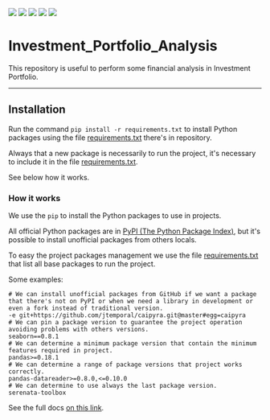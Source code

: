 [![](https://img.shields.io/static/v1?label=python&message=3.9&color=blue&logo=python)](https://docs.python.org/3/whatsnew/3.9.html)
[![](https://img.shields.io/static/v1?label=code%20style&message=black&color=black&logo=black)](https://github.com/psf/black)
[![](https://img.shields.io/static/v1?label=linter&message=pylint&color=green&logo=pylint)](https://github.com/PyCQA/pylint)
[![](https://img.shields.io/static/v1?label=security&message=bandit&color=yellow&logo=bandit)](https://github.com/PyCQA/bandit)
[![](https://img.shields.io/static/v1?label=testing&message=pytest&color=green&logo=pytest)](https://docs.pytest.org/en/latest/)

# **Investment_Portfolio_Analysis**

This repository is useful to perform some financial analysis in Investment Portfolio.

---

## **Installation**

Run the command `pip install -r requirements.txt` to install Python packages using the file [requirements.txt](requirements.txt) there's in repository.

Always that a new package is necessarily to run the project, it's necessary to include it in the file [requirements.txt](requirements.txt).

See below how it works.

### **How it works**

We use the `pip` to install the Python packages to use in projects.

All official Python packages are in [PyPI (The Python Package Index)](https://pypi.org/), but it's possible to install unofficial packages from others locals.

To easy the project packages management we use the file [requirements.txt](requirements.txt) that list all base packages to run the project.

Some examples:

```properties
# We can install unofficial packages from GitHub if we want a package that there's not on PyPI or when we need a library in development or even a fork instead of traditional version.
-e git+https://github.com/jtemporal/caipyra.git@master#egg=caipyra
# We can pin a package version to guarantee the project operation avoiding problems with others versions.
seaborn==0.8.1
# We can determine a minimum package version that contain the minimum features required in project.
pandas>=0.18.1
# We can determine a range of package versions that project works correctly.
pandas-datareader>=0.8.0,<=0.10.0
# We can determine to use always the last package version.
serenata-toolbox
```

See the full docs [on this link](https://pip.pypa.io/en/stable/cli/pip_install/#requirements-file-format).

